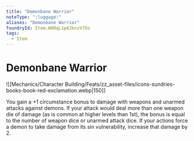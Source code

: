 ```yaml
---
title: "Demonbane Warrior"
noteType: ":luggage:"
aliases: "Demonbane Warrior"
foundryId: Item.W6RqL1p63knzV7Os
tags:
  - Item
---
```


# Demonbane Warrior
![[Mechanics/Character Building/Feats/zz_asset-files/icons-sundries-books-book-red-exclamation.webp|150]]

You gain a +1 circumstance bonus to damage with weapons and unarmed attacks against demons. If your attack would deal more than one weapon die of damage (as is common at higher levels than 1st), the bonus is equal to the number of weapon dice or unarmed attack dice. If your actions force a demon to take damage from its sin vulnerability, increase that damage by 2.
